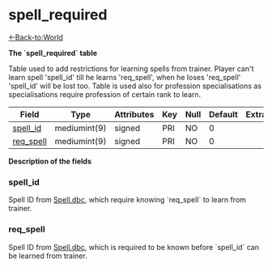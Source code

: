 # spell\_required

[<-Back-to:World](database-world.md)

**The \`spell\_required\` table**

Table used to add restrictions for learning spells from trainer. Player can't learn spell 'spell\_id' till he learns 'req\_spell', when he loses 'req\_spell' 'spell\_id' will be lost too. Table is used also for profession specialisations as specialisations require profession of certain rank to learn.

| Field          | Type         | Attributes | Key | Null | Default | Extra | Comment |
|----------------|--------------|------------|-----|------|---------|-------|---------|
| [spell_id][1]  | mediumint(9) | signed     | PRI | NO   | 0       |       |         |
| [req_spell][2] | mediumint(9) | signed     | PRI | NO   | 0       |       |         |

[1]: #spell_id
[2]: #req_spell

**Description of the fields**

### spell\_id

Spell ID from [Spell.dbc](Spell), which require knowing \`req\_spell\` to learn from trainer.

### req\_spell

Spell ID from [Spell.dbc](Spell), which is required to be known before \`spell\_id\` can be learned from trainer.
